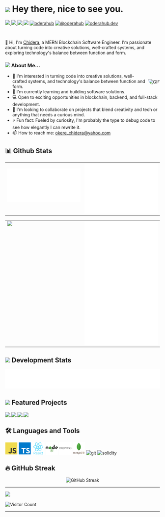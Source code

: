 <h1>
    <img
        src="https://emojis.slackmojis.com/emojis/images/1531849430/4246/blob-sunglasses.gif"
        width="30" />
    Hey there, nice to see you.
</h1>

<p align="left">
    <a href="https://x.com/oderahub" target="_blank"
        ><img height="30" src="./icons/png/twitter.png"
    />
    <a href="https://www.linkedin.com/in/oderahub/" target="_blank"
        ><img height="30" src="./icons/png/linkedin.png"
    />
    <a href="mailto:okere_chidera@yahoo.com" target="_blank"
        ><img height="30" src="./icons/png/gmail.png"
    />
    <a
        href="https://marketplace.visualstudio.com/publishers/oderahub"
        target="_blank"
        ><img
            height="30"
            src="./icons/png/visual-studio.png" /></a
    >
    <a href="https://discordapp.com/users/oderahub"><img height="30" src="./icons/png/discord.png" alt="oderahub" ></a>
    <a href="https://t.me/oderahub"><img height="30" src="./icons/png/telegram.png" alt="@oderahub" ></a>
    <a href="https://oderahub.dev"><img height="30" src="./icons/png/web.png" alt="oderahub.dev" ></a>

</p>

<br>

👋 Hi, I'm [Chidera](https://github.com/oderahub), a MERN Blockchain Software Engineer. I'm passionate about turning code into creative solutions, well-crafted systems, and exploring technology's balance between function and form.
<br>

<img align="right" alt="GIF" src="https://media.giphy.com/media/3ohzdKvLT1DxFxhZAI/giphy.gif" style="border-radius: 24px; padding-top: 4rem;" />

<h3>
    <img
        src="https://emojis.slackmojis.com/emojis/images/1680554188/65018/cat-roomba-exceptionally-fast.gif"
        width="20" />
    About Me...
</h3>

- 👀 I'm interested in turning code into creative solutions, well-crafted systems, and technology's balance between function and form.
- 🌱 I'm currently learning and building software solutions.
- 💻 Open to exciting opportunities in blockchain, backend, and full-stack development.
- 💞️ I'm looking to collaborate on projects that blend creativity and tech or anything that needs a curious mind.
- ⚡ Fun fact: Fueled by curiosity, I'm probably the type to debug code to see how elegantly I can rewrite it.
- 📫 How to reach me: [okere_chidera@yahoo.com](mailto:okere_chidera@yahoo.com)

## 📊 Github Stats

<table><tr><td valign="top" width="50%">

<br>

<img src="./assets/metrics.plugin.overview.svg">

</td><td valign="top" width="50%">

<img src="./assets/metrics.plugin.isocalendar.fullyear.svg" >

</td></tr></table>

<table><tr><td valign="top" width="50%">

<img src="./assets/metrics.plugin.activity.svg">

</td><td valign="top" width="50%">

<img src="./assets/metrics.plugin.stargazers.svg" >

</td></tr></table>

<h2>
    <img
        src="https://emojis.slackmojis.com/emojis/images/1643514738/7421/typingcat.gif?1643514738"
        width="20" />
    Development Stats
</h2>

<img src="./assets/metrics.plugin.wakatime.svg">

<h2>
    <img
        src="https://emojis.slackmojis.com/emojis/images/1704759014/85857/redbull.gif"
        width="20" />
    Featured Projects
</h2>

<a href="https://github.com/oderahub/your-project-1" target="_blank">
 <img align="center" src="https://github-readme-stats.vercel.app/api/pin/?username=oderahub&repo=your-project-1&theme=dark"/>
</a>
<a href="https://github.com/oderahub/your-project-2" target="_blank">
 <img align="center" src="https://github-readme-stats.vercel.app/api/pin/?username=oderahub&repo=your-project-2&theme=dark" align="center" />
</a>
<a href="https://github.com/oderahub/your-project-3" target="_blank">
 <img align="center" src="https://github-readme-stats.vercel.app/api/pin/?username=oderahub&repo=your-project-3&theme=dark" />
</a>
<a href="https://github.com/oderahub/your-project-4" target="_blank">
 <img align="center" src="https://github-readme-stats.vercel.app/api/pin/?username=oderahub&repo=your-project-4&theme=dark" />
</a>

## 🛠️ Languages and Tools

<p align="left">
  <img src="https://raw.githubusercontent.com/devicons/devicon/master/icons/javascript/javascript-original.svg" alt="javascript" width="40" height="40"/>
  <img src="https://raw.githubusercontent.com/devicons/devicon/master/icons/typescript/typescript-original.svg" alt="typescript" width="40" height="40"/>
  <img src="https://raw.githubusercontent.com/devicons/devicon/master/icons/react/react-original-wordmark.svg" alt="react" width="40" height="40"/>
  <img src="https://raw.githubusercontent.com/devicons/devicon/master/icons/nodejs/nodejs-original-wordmark.svg" alt="nodejs" width="40" height="40"/>
  <img src="https://raw.githubusercontent.com/devicons/devicon/master/icons/express/express-original-wordmark.svg" alt="express" width="40" height="40"/>
  <img src="https://raw.githubusercontent.com/devicons/devicon/master/icons/mongodb/mongodb-original-wordmark.svg" alt="mongodb" width="40" height="40"/>
  <img src="https://www.vectorlogo.zone/logos/git-scm/git-scm-icon.svg" alt="git" width="40" height="40"/>
  <img src="https://cdn.worldvectorlogo.com/logos/solidity.svg" alt="solidity" width="40" height="40"/>
</p>

## 🔥 GitHub Streak

<p align="center">
  <img src="https://github-readme-streak-stats.herokuapp.com/?user=oderahub&theme=dark" alt="GitHub Streak" />
</p>

---

<img src="https://raw.githubusercontent.com/oderahub/oderahub/output/github-contribution-grid-snake-dark.svg">

![Visitor Count](https://profile-counter.glitch.me/oderahub/count.svg)

---
